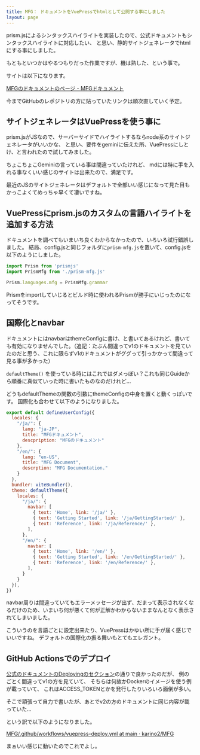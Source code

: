 ```yaml
---
title: MFG： ドキュメントをVuePressでhtmlとして公開する事にしました
layout: page
---
```

prism.jsによるシンタックスハイライトを実装したので、公式ドキュメントもシンタックスハイライトに対応したい、
と思い、静的サイトジェネレータでhtmlにする事にしました。

もともといつかはやるつもりだった作業ですが、機は熟した、という事で。

サイトは以下になります。

[MFGのドキュメントのページ - MFGドキュメント](https://karino2.github.io/MFG/ja/)

今までGitHubのレポジトリの方に貼っていたリンクは順次直していく予定。

## サイトジェネレータはVuePressを使う事に

prism.jsがJSなので、サーバーサイドでハイライトするならnode系のサイトジェネレータがいいかな、
と思い、要件をgeminiに伝えた所、VuePressにしとけ、と言われたので試してみました。

ちょこちょこGeminiの言っている事は間違っていたけれど、
mdには特に手を入れる事なくいい感じのサイトは出来たので、満足です。

最近のJSのサイトジェネレータはデフォルトで全部いい感じになって見た目もかっこよくてめっちゃ早くて凄いですね。

## VuePressにprism.jsのカスタムの言語ハイライトを追加する方法

ドキュメントを調べてもいまいち良くわからなかったので、いろいろ試行錯誤しました。
結局、config.jsと同じフォルダに`prism-mfg.js`を置いて、config.jsを以下のようにしました。

```js
import Prism from 'prismjs'
import PrismMfg from './prism-mfg.js'

Prism.languages.mfg = PrismMfg.grammar
```

Prismをimportしていじるとビルド時に使われるPrismが勝手にいじったのになってそうです。

## 国際化とnavbar

ドキュメントにはnavbarはthemeConfigに書け、と書いてあるけれど、書いても有効になりませんでした。（追記：たぶん間違ってv1のドキュメントを見ていたのだと思う、これに限らずv1のドキュメントがググって引っかかって間違って見る事が多かった）

`defaultTheme()` を使っている時にはこれではダメっぽい？これも同じGuideから順番に真似ていった時に書いたものなのだけれど…

どうもdefaultThemeの関数の引数にthemeConfigの中身を置くと動くっぽいです。
国際化も合わせて以下のようになりました。

```js
export default defineUserConfig({
  locales: {
    "/ja/": {
      lang: "ja-JP",
      title: "MFGドキュメント",
      descpription: "MFGのドキュメント"
    },
    "/en/": {
      lang: "en-US",
      title: "MFG Document",
      descrption: "MFG Documentation."
    }
  },
  bundler: viteBundler(),
  theme: defaultTheme({
    locales: {
      "/ja/": {
        navbar: [
          { text: 'Home', link: '/ja/' },
          { text: 'Getting Started', link: '/ja/GettingStarted/' },
          { text: 'Reference', link: '/ja/Reference/' },
        ],
      },
      "/en/": {
        navbar: [
          { text: 'Home', link: '/en/' },
          { text: 'Getting Started', link: '/en/GettingStarted/' },
          { text: 'Reference', link: '/en/Reference/' },
        ],
      }
    }
  }),
})
```

navbar周りは間違っていてもエラーメッセージが出ず、だまって表示されなくなるだけのため、いまいち何が悪くて何が正解かわからないままなんとなく表示されてしまいました。

こういうのを言語ごとに設定出来たり、VuePressはかゆい所に手が届く感じでいいですね。
デフォルトの国際化の振る舞いもとてもエレガント。

## GitHub Actionsでのデプロイ

[公式のドキュメントのDeployingのセクション](https://vuepress.vuejs.org/guide/deployment.html#gitlab-pages)の通りで良かったのだが、
例のごとく間違ってv1の方を見ていて、
そちらは何故かDockerのイメージを使う例が載っていて、
これはACCESS_TOKENとかを発行したりいろいろ面倒が多い。

そこで頑張って自力で書いたが、あとでv2の方のドキュメントに同じ内容が載っていた…

という訳で以下のようになりました。

[MFG/.github/workflows/vuepress-deploy.yml at main · karino2/MFG](https://github.com/karino2/MFG/blob/main/.github/workflows/vuepress-deploy.yml)

まぁいい感じに動いたのでこれでよし。